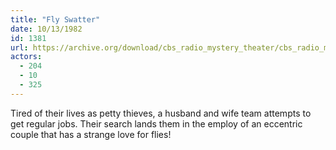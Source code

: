```yaml
---
title: "Fly Swatter"
date: 10/13/1982
id: 1381
url: https://archive.org/download/cbs_radio_mystery_theater/cbs_radio_mystery_theater-1351-1399.zip/cbs_radio_mystery_theater-1351-1399%2Fcbsrmt_1381_fly_swatter.mp3
actors:
  - 204
  - 10
  - 325
---
```

Tired of their lives as petty thieves, a husband and wife team attempts to get regular jobs. Their search lands them in the employ of an eccentric couple that has a strange love for flies!